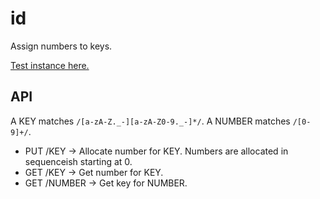 id
==

Assign numbers to keys.

[Test instance here.](http://rodarmor-id.appspot.com)

API
---

A KEY matches `/[a-zA-Z._-][a-zA-Z0-9._-]*/`.
A NUMBER matches `/[0-9]+/`.

* PUT /KEY -> Allocate number for KEY. Numbers are allocated in sequenceish starting at 0.
* GET /KEY -> Get number for KEY.
* GET /NUMBER -> Get key for NUMBER.
